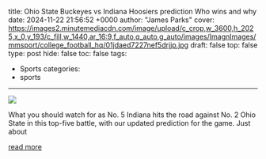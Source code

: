 title: Ohio State Buckeyes vs Indiana Hoosiers prediction Who wins and why
date: 2024-11-22 21:56:52 +0000
author: "James Parks"
cover: https://images2.minutemediacdn.com/image/upload/c_crop,w_3600,h_2025,x_0,y_193/c_fill,w_1440,ar_16:9,f_auto,q_auto,g_auto/images/ImagnImages/mmsport/college_football_hq/01jdaed7227nef5drjjp.jpg
draft: false
top: false
type: post
hide: false
toc: false
tags:
  - Sports
categories:
  - sports
---

![](https://images2.minutemediacdn.com/image/upload/c_crop,w_3600,h_2025,x_0,y_193/c_fill,w_1440,ar_16:9,f_auto,q_auto,g_auto/images/ImagnImages/mmsport/college_football_hq/01jdaed7227nef5drjjp.jpg)

What you should watch for as No. 5 Indiana hits the road against No. 2 Ohio State in this top-five battle, with our updated prediction for the game. Just about

[read more](https://www.si.com/fannation/college/cfb-hq/picks/ohio-state-buckeyes-vs-indiana-hoosiers-prediction)
